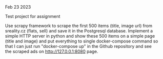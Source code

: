 Feb 23 2023

Test project for assignment

Use scrapy framework to scrape the first 500 items (title, image url) from sreality.cz (flats, sell) and save it in the Postgresql database. 
Implement a simple HTTP server in python and show these 500 items on a simple page (title and image)
and put everything to single docker-compose command so that I can just run "docker-compose up" in the Github repository 
and see the scraped ads on http://127.0.0.1:8080 page.

